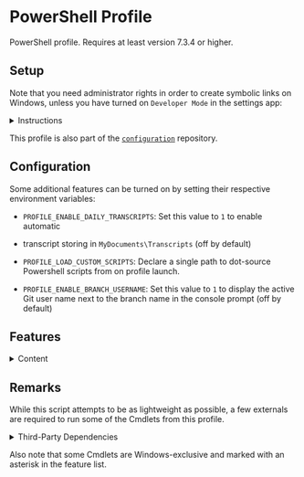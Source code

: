 # PowerShell Profile

PowerShell profile. Requires at least version 7.3.4 or higher.

## Setup

Note that you need administrator rights in order to create symbolic links on Windows,
unless you have turned on `Developer Mode` in the settings app:

<details>
<summary>Instructions</summary>

```powershell
git clone git@github.com:StefanGreve/profile.git

# recommended profile path: CurrentUserAllHosts
$PROFILE | Get-Member -Type NoteProperty | Format-List

# create a PowerShell directory if it doesn't exists already
New-Item "$HOME\Documents\PowerShell" -ItemType Directory -ErrorAction SilentlyContinue

# create a new symbolic link and dot-source profile.ps1
$ProfilePath = "$HOME\Documents\PowerShell\profile.ps1"
New-Item -Path $ProfilePath -ItemType SymbolicLink -Value $(Resolve-Path profile.ps1).Path
```

</details>

This profile is also part of the
[`configuration`](https://github.com/stefangreve/configuration)
repository.

## Configuration

Some additional features can be turned on by setting their respective environment
variables:

- `PROFILE_ENABLE_DAILY_TRANSCRIPTS`: Set this value to `1` to enable automatic
- transcript storing in `MyDocuments\Transcripts` (off by default)

- `PROFILE_LOAD_CUSTOM_SCRIPTS`: Declare a single path to dot-source Powershell
  scripts from on profile launch.
- `PROFILE_ENABLE_BRANCH_USERNAME`: Set this value to `1` to display the active
  Git user name next to the branch name in the console prompt (off by default)

## Features

<details>
<summary>Content</summary>

### System Maintenance

- `Update-Configuration`
- `Update-System`

### Utilities

- `Get-Battery`
- `Get-Calendar`
- `Set-PowerState`
- `Set-EnvironmentVariable`
- `Get-EnvironmentVariable`
- `Get-WorldClock`
- `Remove-EnvironmentVariable`
- `Restart-GpgAgent`
- `Set-WindowsTerminalTheme`*
- `Set-WindowsTheme`*
- `Set-MonitorBrightness`*
- `Start-DailyTranscript`
- `Start-ElevatedConsole`
- `Start-Timer`

### Development

- `Export-Branch`
- `Get-Definition`
- `Get-ExecutionTime`
- `Install-Certificate`
- `Measure-ScriptBlock`
- `New-DotnetProject`
- `Stop-LocalServer`
- `Test-Command`

### File Extensions

- `Copy-FilePath`
- `Export-Icon`
- `Get-FileCount`
- `Get-FileSize`
- `Get-FilePath`
- `Get-MaxPathLength`
- `New-Shortcut`*

### Cryptography

- `Get-Salt`
- `Get-StringHash`
- `Get-RandomPassword`

### Miscellaneous

- `Get-XCKD`

### Enums

- `OS`
- `Month`

</details>

## Remarks

While this script attempts to be as lightweight as possible, a few externals are
required to run some of the Cmdlets from this profile.

<details>
<summary>Third-Party Dependencies</summary>

### `Winfetch`

Creates an alias for `neofetch` using https://github.com/kiedtl/winfetch on Windows.

```powershell
Install-Script -Name pwshfetch-test-1 -Scope CurrentUser
```

### `Export-Icon`

Utility function to export SVGs as increasingly larger quadratic PNG files,
requires [`inkscape`](https://inkscape.org/) for the actual image conversion.

### `Get-Definition`

Requires the `bat` cargo for pretty terminal output.

### `Get-Calendar`

Thin wrapper over Python's built-in `calendar` module to pretty print a calendar.
Notice that this Cmdlet does *not* emit a PowerShell object. The behavior of this
Cmdlet is subject to future changes, see also: [Issue #9](https://github.com/StefanGreve/profile/issues/9).

</details>

Also note that some Cmdlets are Windows-exclusive and marked with an asterisk in
the feature list.

